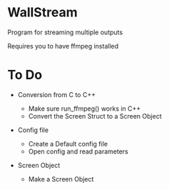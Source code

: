 # WallStream
Program for streaming multiple outputs

Requires you to have ffmpeg installed

# To Do
- Conversion from C to C++
    - Make sure run_ffmpeg() works in C++
    - Convert the Screen Struct to a Screen Object

- Config file
    - Create a Default config file
    - Open config and read parameters

- Screen Object
    - Make a Screen Object